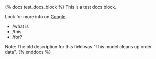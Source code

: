 {% docs test_docs_block %}
This is a test docs block.

Look for more info on [Google](https://www.google.com/).
 - /what is
 - /this
 - /for?

Note: The old description for this field was "This model cleans up order data".
{% enddocs %}